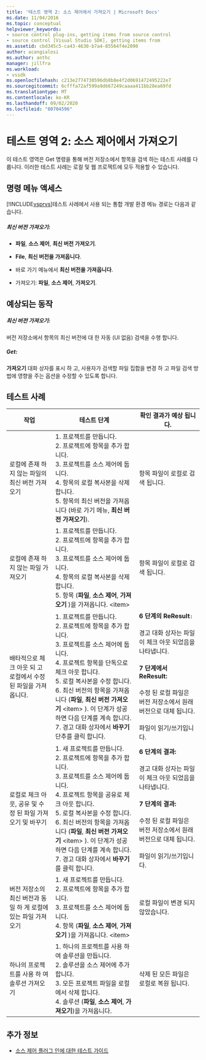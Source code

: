 ```yaml
---
title: '테스트 영역 2: 소스 제어에서 가져오기 | Microsoft Docs'
ms.date: 11/04/2016
ms.topic: conceptual
helpviewer_keywords:
- source control plug-ins, getting items from source control
- source control [Visual Studio SDK], getting items from
ms.assetid: cbd345c5-ca43-4630-b7a4-85564f4e2090
author: acangialosi
ms.author: anthc
manager: jillfra
ms.workload:
- vssdk
ms.openlocfilehash: c213e2774730596db8b8e4f2d0691472495222e7
ms.sourcegitcommit: 6cfffa72af599a9d667249caaaa411bb28ea69fd
ms.translationtype: MT
ms.contentlocale: ko-KR
ms.lasthandoff: 09/02/2020
ms.locfileid: "80704596"
---
```

# <a name="test-area-2-get-from-source-control"></a>테스트 영역 2: 소스 제어에서 가져오기
이 테스트 영역은 Get 명령을 통해 버전 저장소에서 항목을 검색 하는 테스트 사례를 다룹니다. 이러한 테스트 사례는 로컬 및 웹 프로젝트에 모두 적용할 수 있습니다.

## <a name="command-menu-access"></a>명령 메뉴 액세스
 [!INCLUDE[vsprvs](../../code-quality/includes/vsprvs_md.md)]테스트 사례에서 사용 되는 통합 개발 환경 메뉴 경로는 다음과 같습니다.

##### <a name="get-latest-version"></a>최신 버전 가져오기:

- **파일**, **소스 제어**, **최신 버전 가져오기**.

- **File**, **최신 버전을 가져옵니다**.

- 바로 가기 메뉴에서 **최신 버전을 가져옵니다**.

- 가져오기: **파일**, **소스 제어**, **가져오기**.

## <a name="expected-behavior"></a>예상되는 동작

##### <a name="get-latest-version"></a>최신 버전 가져오기:
 버전 저장소에서 항목의 최신 버전에 대 한 자동 (UI 없음) 검색을 수행 합니다.

##### <a name="get"></a>Get:
 **가져오기** 대화 상자를 표시 하 고, 사용자가 검색할 파일 집합을 변경 하 고 파일 검색 방법에 영향을 주는 옵션을 수정할 수 있도록 합니다.

## <a name="test-cases"></a>테스트 사례

|작업|테스트 단계|확인 결과가 예상 됩니다.|
|------------|----------------|--------------------------------|
|로컬에 존재 하지 않는 파일의 최신 버전 가져오기|1. 프로젝트를 만듭니다.<br />2. 프로젝트에 항목을 추가 합니다.<br />3. 프로젝트를 소스 제어에 둡니다.<br />4. 항목의 로컬 복사본을 삭제 합니다.<br />5. 항목의 최신 버전을 가져옵니다 (바로 가기 메뉴, **최신 버전 가져오기**).|항목 파일이 로컬로 검색 됩니다.|
|로컬에 존재 하지 않는 파일 가져오기|1. 프로젝트를 만듭니다.<br />2. 프로젝트에 항목을 추가 합니다.<br />3. 프로젝트를 소스 제어에 둡니다.<br />4. 항목의 로컬 복사본을 삭제 합니다.<br />5. 항목 (**파일**, **소스 제어**, **가져오기** )을 가져옵니다. \<item>|항목 파일이 로컬로 검색 됩니다.|
|배타적으로 체크 아웃 되 고 로컬에서 수정 된 파일을 가져옵니다.|1. 프로젝트를 만듭니다.<br />2. 프로젝트에 항목을 추가 합니다.<br />3. 프로젝트를 소스 제어에 둡니다.<br />4. 프로젝트 항목을 단독으로 체크 아웃 합니다.<br />5. 로컬 복사본을 수정 합니다.<br />6. 최신 버전의 항목을 가져옵니다 (**파일**, **최신 버전 가져오기** \<item> ). 이 단계가 성공 하면 다음 단계를 계속 합니다.<br />7. 경고 대화 상자에서 **바꾸기** 단추를 클릭 합니다.|**6 단계의 ReResult**`:`<br /><br /> 경고 대화 상자는 파일이 체크 아웃 되었음을 나타냅니다.<br /><br /> **7 단계에서 ReResult:**<br /><br /> 수정 된 로컬 파일은 버전 저장소에서 원래 버전으로 대체 됩니다.<br /><br /> 파일이 읽기/쓰기입니다.|
|로컬로 체크 아웃, 공유 및 수정 된 파일 가져오기 및 바꾸기|1. 새 프로젝트를 만듭니다.<br />2. 프로젝트에 항목을 추가 합니다.<br />3. 프로젝트를 소스 제어에 둡니다.<br />4. 프로젝트 항목을 공유로 체크 아웃 합니다.<br />5. 로컬 복사본을 수정 합니다.<br />6. 최신 버전의 항목을 가져옵니다 (**파일**, **최신 버전 가져오기** \<item> ). 이 단계가 성공 하면 다음 단계를 계속 합니다.<br />7. 경고 대화 상자에서 **바꾸기** 를 클릭 합니다.|**6 단계의 결과:**<br /><br /> 경고 대화 상자는 파일이 체크 아웃 되었음을 나타냅니다.<br /><br /> **7 단계의 결과:**<br /><br /> 수정 된 로컬 파일은 버전 저장소에서 원래 버전으로 대체 됩니다.<br /><br /> 파일이 읽기/쓰기입니다.|
|버전 저장소의 최신 버전과 동일 하 게 로컬에 있는 파일 가져오기|1. 새 프로젝트를 만듭니다.<br />2. 프로젝트에 항목을 추가 합니다.<br />3. 프로젝트를 소스 제어에 둡니다.<br />4. 항목 (**파일**, **소스 제어**, **가져오기** )을 가져옵니다. \<item>|로컬 파일이 변경 되지 않았습니다.|
|하나의 프로젝트를 사용 하 여 솔루션 가져오기|1. 하나의 프로젝트를 사용 하 여 솔루션을 만듭니다.<br />2. 솔루션을 소스 제어에 추가 합니다.<br />3. 모든 프로젝트 파일을 로컬에서 삭제 합니다.<br />4. 솔루션 (**파일**, **소스 제어**, **가져오기**)을 가져옵니다.|삭제 된 모든 파일은 로컬로 복원 됩니다.|

## <a name="see-also"></a>추가 정보
- [소스 제어 플러그 인에 대한 테스트 가이드](../../extensibility/internals/test-guide-for-source-control-plug-ins.md)
